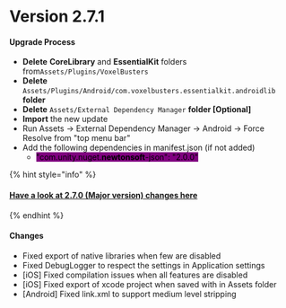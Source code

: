 # Version 2.7.1

#### Upgrade Process

* **Delete**  **CoreLibrary** and **EssentialKit** folders from`Assets/Plugins/VoxelBusters`
* **Delete** `Assets/Plugins/Android/com.voxelbusters.essentialkit.androidlib` **folder**
* **Delete** `Assets/External Dependency Manager` **folder \[Optional]**
* **Import** the new update
* Run Assets -> External Dependency Manager -> Android -> Force Resolve from "top menu bar"
* Add the following dependencies in manifest.json (if not added)
  * <mark style="background-color:purple;">"com.unity.nuget.</mark><mark style="background-color:purple;">**newtonsoft**</mark><mark style="background-color:purple;">-json": "2.0.0"</mark>

{% hint style="info" %}
#### [Have a look at 2.7.0 (Major version) changes here](version-2.7.0.md#changes)
{% endhint %}

#### Changes

* Fixed export of native libraries when few are disabled
* Fixed DebugLogger to respect the settings in Application settings
* \[iOS] Fixed compilation issues when all features are disabled
* \[iOS] Fixed export of xcode project when saved with in Assets folder
* \[Android] Fixed link.xml to support medium level stripping





